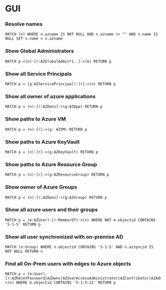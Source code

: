 # GUI

### Resolve names
```
MATCH (n) WHERE n.azname IS NOT NULL AND n.azname <> "" AND n.name IS NULL SET n.name = n.azname
```

### Show Global Administrators
```
MATCH p =(n)-[r:AZGlobalAdmin*1..]->(m) RETURN p
```

### Show all Service Principals
```
MATCH p = (g:AZServicePrincipal)-[r]->(n) RETURN p
```

### Show all owner of azure applications
```
MATCH p = (n)-[r:AZOwns]->(g:AZApp) RETURN p
```

### Show paths to Azure VM
```
MATCH p = (n)-[r]->(g: AZVM) RETURN p
```

### Show paths to Azure KeyVault
```
MATCH p = (n)-[r]->(g:AZKeyVault) RETURN p
```

### Show paths to Azure Resource Group
```
MATCH p = (n)-[r]->(g:AZResourceGroup) RETURN p
```

### Show owner of Azure Groups
```
MATCH p = (n)-[r:AZOwns]->(g:AZGroup) RETURN p
```

### Show all azure users and their groups
```
MATCH p = (m:AZUser)-[r:MemberOf]->(n) WHERE NOT m.objectid CONTAINS 'S-1-5' RETURN p
```

### Show all user synchronized with on-premise AD
```
MATCH (n:Group) WHERE n.objectid CONTAINS 'S-1-5' AND n.azsyncid IS NOT NULL RETURN n
```

### Find all On-Prem users with edges to Azure objects
```
MATCH p = (m:User)-[r:AZResetPassword|AZOwns|AZUserAccessAdministrator|AZContributor|AZAddMembers|AZGlobalAdmin|AZVMContributor|AZOwnsAZAvereContributor]->(n) WHERE m.objectid CONTAINS 'S-1-5-21' RETURN p
```



